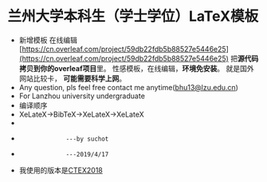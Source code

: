 # 兰州大学本科生（学士学位）LaTeX模板
* 新增模板 在线编辑 [https://cn.overleaf.com/project/59db22fdb5b88527e5446e25](https://cn.overleaf.com/project/59db22fdb5b88527e5446e25) 把**源代码拷贝到你的overleaf项目**里。 性感模板，在线编辑，**环境免安装**。  就是国外网站比较卡， **可能需要科学上网**。
* Any question, pls feel free contact me anytime(bhu13@lzu.edu.cn)
* For Lanzhou university undergraduate 
* 编译顺序
* XeLateX->BibTeX->XeLateX->XeLateX
* 
*                  ---by suchot
*                  ---2019/4/17
* 我使用的版本是[CTEX2018](http://mirror.lzu.edu.cn/CTAN/systems/texlive/Images/)